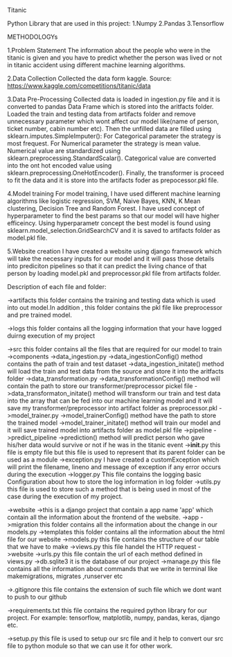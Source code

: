 Titanic 

Python Library that are used in this project:
1.Numpy
2.Pandas
3.Tensorflow

METHODOLOGYs

1.Problem Statement
The information about the people who were in the titanic is given and you have to predict whether the person was lived or not in titanic accident using different machine learning algorithms.

2.Data Collection
Collected the data form kaggle. 
Source: https://www.kaggle.com/competitions/titanic/data

3.Data Pre-Processing
Collected data is loaded in ingestion.py file and it is converted to pandas Data Frame which is stored into the aritfacts folder.
Loaded the train and testing data from artifacts folder and remove unnecessary parameter which wont affect our model like(name of person, ticket number, cabin number etc).
Then the unfilled data are filled using sklearn.imputes.SimpleImputer():
For Categorical parameter the strategy is most frequest.
For Numerical parameter the strategy is mean value.
Numerical value are standardized using sklearn.preprocessing.StandardScalar().
Categorical value are converted into the ont hot encoded value using sklearn.preprocessing.OneHotEncoder().
Finally, the transformer is proceed to fit the data and it is store into the artifacts foder as prepocessor.pkl file.

4.Model training
For model training, I have used different machine learning algorithms like logistic regression, SVM, Naive Bayes, KNN, K Mean clustering, Decision Tree and Random Forest.
I have used concept of hyperparameter to find the best params so that our model will have higher efficeincy.
Using hyperparametr concept the best model is found using sklearn.model_selection.GridSearchCV and it is saved to artifacts folder as model.pkl file.

5.Website creation
I have created a website using django framework which will take the necessary inputs for our model and it will pass those details into prediciton pipelines so that it can predict the living chance of that person by loading model.pkl and preprocessor.pkl file from artifacts folder.

Description of each file and folder:

->artifacts
this folder contains the training and testing data which is used into out model.In addition , this folder contains the pkl file like preprocessor and pre trained model.

->logs
this folder contains all the logging information that your have logged duirng execution of my project

->src
    this folder contains all the files that are required for our model to train
    ->components
        ->data_ingestion.py
            ->data_ingestionConfig() method contains the path of train and test dataset
            ->data_ingestion_initate() method will load the train and test data from the source and store it into the aritfacts folder
        ->data_transformation.py
            ->data_transformationConfig() method will contain the path to store our transformer/preprocessor pickel file
            ->data_transformaton_initate() method will transform our train and test data into the array that can be fed into our machine learning model and it will save my transformer/preprocessor into artifact folder as preprocessor.pkl
        ->model_trainer.py
            ->model_trainerConfig() method have the path to store the trained model
            ->model_trainer_initate() method will train our model and it will save trained model into artifacts folder as model.pkl file
    ->pipeline
        ->predict_pipeline
            ->prediction() method will predict person who gave his/her data would survive or not if he was in the titanic event
    ->__init__.py
        this file is empty file but this file is used to represent that its parent folder can be used as a module 
    ->exception.py
        I have created a customException which will print the filename, lineno and message of exception if any error occurs during the execution
    ->logger.py
        This file contains the logging basic Configuration about how to store the log information in log folder
    ->utils.py
        this file is used to store such a method that is being used in most of the case during the execution of my project.


->website
    ->this is a django project that contain a app name 'app' which contain all the information about the frontend of the website.
    ->app
        ->migration
            this folder contains all the information about the change in our models.py 
        ->templates
            this folder contains all the information about the html file for our website
        ->models.py
            this file contains the structure of our table that we have to make
        ->views.py
            this file handel the HTTP request
    ->website
        ->urls.py
            this file contain the url of each method defined in views.py
    ->db.sqlite3
        it is the database of our project
    ->manage.py
        this file contains all the information about commands that we write in terminal like makemigrations, migrates ,runserver etc

->.gitignore
this file contains the extension of such file which we dont want to push to our github

->requirements.txt
this file contains the required python library for our project.
For example: tensorflow, matplotlib, numpy, pandas, keras, django etc.


->setup.py
this file is used to setup our src file and it help to convert our src file to python module so that we can use it for other work.

